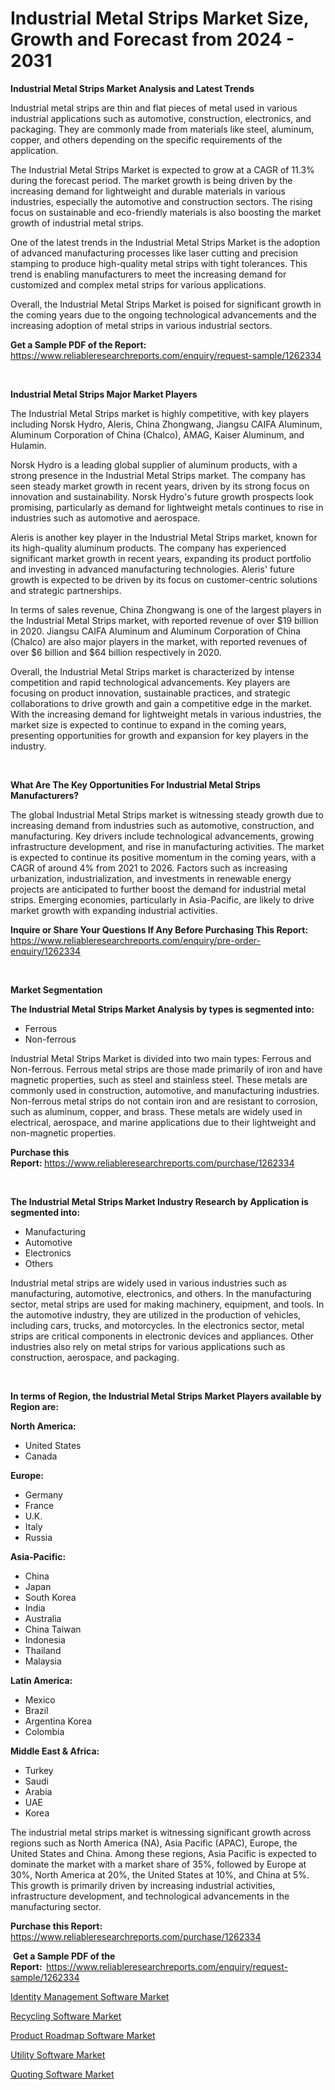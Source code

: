 <p><h1>Industrial Metal Strips Market Size, Growth and Forecast from 2024 - 2031</h1></p><p><strong>Industrial Metal Strips Market Analysis and Latest Trends</strong></p>
<p><p>Industrial metal strips are thin and flat pieces of metal used in various industrial applications such as automotive, construction, electronics, and packaging. They are commonly made from materials like steel, aluminum, copper, and others depending on the specific requirements of the application.</p><p>The Industrial Metal Strips Market is expected to grow at a CAGR of 11.3% during the forecast period. The market growth is being driven by the increasing demand for lightweight and durable materials in various industries, especially the automotive and construction sectors. The rising focus on sustainable and eco-friendly materials is also boosting the market growth of industrial metal strips.</p><p>One of the latest trends in the Industrial Metal Strips Market is the adoption of advanced manufacturing processes like laser cutting and precision stamping to produce high-quality metal strips with tight tolerances. This trend is enabling manufacturers to meet the increasing demand for customized and complex metal strips for various applications.</p><p>Overall, the Industrial Metal Strips Market is poised for significant growth in the coming years due to the ongoing technological advancements and the increasing adoption of metal strips in various industrial sectors.</p></p>
<p><strong>Get a Sample PDF of the Report:&nbsp;</strong> <a href="https://www.reliableresearchreports.com/enquiry/request-sample/1262334">https://www.reliableresearchreports.com/enquiry/request-sample/1262334</a></p>
<p>&nbsp;</p>
<p><strong>Industrial Metal Strips Major Market Players</strong></p>
<p><p>The Industrial Metal Strips market is highly competitive, with key players including Norsk Hydro, Aleris, China Zhongwang, Jiangsu CAIFA Aluminum, Aluminum Corporation of China (Chalco), AMAG, Kaiser Aluminum, and Hulamin. </p><p>Norsk Hydro is a leading global supplier of aluminum products, with a strong presence in the Industrial Metal Strips market. The company has seen steady market growth in recent years, driven by its strong focus on innovation and sustainability. Norsk Hydro's future growth prospects look promising, particularly as demand for lightweight metals continues to rise in industries such as automotive and aerospace.</p><p>Aleris is another key player in the Industrial Metal Strips market, known for its high-quality aluminum products. The company has experienced significant market growth in recent years, expanding its product portfolio and investing in advanced manufacturing technologies. Aleris' future growth is expected to be driven by its focus on customer-centric solutions and strategic partnerships.</p><p>In terms of sales revenue, China Zhongwang is one of the largest players in the Industrial Metal Strips market, with reported revenue of over $19 billion in 2020. Jiangsu CAIFA Aluminum and Aluminum Corporation of China (Chalco) are also major players in the market, with reported revenues of over $6 billion and $64 billion respectively in 2020.</p><p>Overall, the Industrial Metal Strips market is characterized by intense competition and rapid technological advancements. Key players are focusing on product innovation, sustainable practices, and strategic collaborations to drive growth and gain a competitive edge in the market. With the increasing demand for lightweight metals in various industries, the market size is expected to continue to expand in the coming years, presenting opportunities for growth and expansion for key players in the industry.</p></p>
<p>&nbsp;</p>
<p><strong>What Are The Key Opportunities For Industrial Metal Strips Manufacturers?</strong></p>
<p><p>The global Industrial Metal Strips market is witnessing steady growth due to increasing demand from industries such as automotive, construction, and manufacturing. Key drivers include technological advancements, growing infrastructure development, and rise in manufacturing activities. The market is expected to continue its positive momentum in the coming years, with a CAGR of around 4% from 2021 to 2026. Factors such as increasing urbanization, industrialization, and investments in renewable energy projects are anticipated to further boost the demand for industrial metal strips. Emerging economies, particularly in Asia-Pacific, are likely to drive market growth with expanding industrial activities.</p></p>
<p><strong>Inquire or Share Your Questions If Any Before Purchasing This Report:</strong> <a href="https://www.reliableresearchreports.com/enquiry/pre-order-enquiry/1262334">https://www.reliableresearchreports.com/enquiry/pre-order-enquiry/1262334</a></p>
<p>&nbsp;</p>
<p><strong>Market Segmentation</strong></p>
<p><strong>The Industrial Metal Strips Market Analysis by types is segmented into:</strong></p>
<p><ul><li>Ferrous</li><li>Non-ferrous</li></ul></p>
<p><p>Industrial Metal Strips Market is divided into two main types: Ferrous and Non-ferrous. Ferrous metal strips are those made primarily of iron and have magnetic properties, such as steel and stainless steel. These metals are commonly used in construction, automotive, and manufacturing industries. Non-ferrous metal strips do not contain iron and are resistant to corrosion, such as aluminum, copper, and brass. These metals are widely used in electrical, aerospace, and marine applications due to their lightweight and non-magnetic properties.</p></p>
<p><strong>Purchase this Report:&nbsp;</strong><a href="https://www.reliableresearchreports.com/purchase/1262334">https://www.reliableresearchreports.com/purchase/1262334</a></p>
<p>&nbsp;</p>
<p><strong>The Industrial Metal Strips Market Industry Research by Application is segmented into:</strong></p>
<p><ul><li>Manufacturing</li><li>Automotive</li><li>Electronics</li><li>Others</li></ul></p>
<p><p>Industrial metal strips are widely used in various industries such as manufacturing, automotive, electronics, and others. In the manufacturing sector, metal strips are used for making machinery, equipment, and tools. In the automotive industry, they are utilized in the production of vehicles, including cars, trucks, and motorcycles. In the electronics sector, metal strips are critical components in electronic devices and appliances. Other industries also rely on metal strips for various applications such as construction, aerospace, and packaging.</p></p>
<p>&nbsp;</p>
<p><strong>In terms of Region, the Industrial Metal Strips Market Players available by Region are:</strong></p>
<p>
    <p> <strong> North America: </strong>
        <ul>
            <li>United States</li>
            <li>Canada</li>
        </ul>
        </p> 
    <p> <strong> Europe: </strong>
        <ul>
            <li>Germany</li>
            <li>France</li>
            <li>U.K.</li>
            <li>Italy</li>
            <li>Russia</li>
        </ul>
        </p> 
    <p> <strong> Asia-Pacific: </strong>
        <ul>
            <li>China</li>
            <li>Japan</li>
            <li>South Korea</li>
            <li>India</li>
            <li>Australia</li>
            <li>China Taiwan</li>
            <li>Indonesia</li>
            <li>Thailand</li>
            <li>Malaysia</li>
        </ul>
        </p> 
    <p> <strong> Latin America: </strong>
        <ul>
            <li>Mexico</li>
            <li>Brazil</li>
            <li>Argentina Korea</li>
            <li>Colombia</li>
        </ul>
        </p> 
    <p> <strong> Middle East & Africa: </strong>
        <ul>
            <li>Turkey</li>
            <li>Saudi</li>
            <li>Arabia</li>
            <li>UAE</li>
            <li>Korea</li>
        </ul>
    </p>
    </p>
<p><p>The industrial metal strips market is witnessing significant growth across regions such as North America (NA), Asia Pacific (APAC), Europe, the United States and China. Among these regions, Asia Pacific is expected to dominate the market with a market share of 35%, followed by Europe at 30%, North America at 20%, the United States at 10%, and China at 5%. This growth is primarily driven by increasing industrial activities, infrastructure development, and technological advancements in the manufacturing sector.</p></p>
<p><strong>Purchase this Report: </strong><a href="https://www.reliableresearchreports.com/purchase/1262334">https://www.reliableresearchreports.com/purchase/1262334</a></p>
<p>&nbsp;<strong>Get a Sample PDF of the Report:&nbsp;&nbsp;</strong><a href="https://www.reliableresearchreports.com/enquiry/request-sample/1262334">https://www.reliableresearchreports.com/enquiry/request-sample/1262334</a></p>
<p><strong></strong></p>
<p><p><a href="https://medium.com/@santosdicki2023/identity-management-software-market-size-and-market-trends-complete-industry-overview-2024-to-c3912602ca0c">Identity Management Software Market</a></p><p><a href="https://medium.com/@bobbyrobinson56/recycling-software-market-the-key-to-successful-business-strategy-forecast-till-2031-02b158235ff9">Recycling Software Market</a></p><p><a href="https://medium.com/@joannebell6556/product-roadmap-software-market-trends-and-market-analysis-forecasted-for-period-2024-2031-415498581a07">Product Roadmap Software Market</a></p><p><a href="https://medium.com/@bobbyrobinson56/utility-software-market-exploring-market-share-market-trends-and-future-growth-dd592146eff1">Utility Software Market</a></p><p><a href="https://medium.com/@joannebell6556/quoting-software-market-trends-forecast-and-competitive-analysis-to-2031-ebcc927f7862">Quoting Software Market</a></p></p>